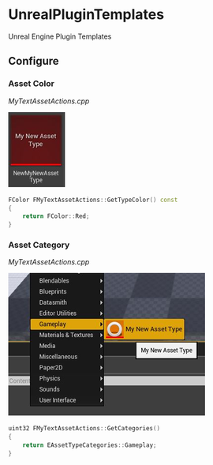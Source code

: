 # UnrealPluginTemplates
Unreal Engine Plugin Templates

## Configure
### Asset Color
_MyTextAssetActions.cpp_

![asset type color](https://github.com/HRuivo/UnrealPluginTemplates/blob/CustomAssetTypeAdv/Docs/images/asset_type_color.JPG)
```c++
FColor FMyTextAssetActions::GetTypeColor() const
{
	return FColor::Red;
}
```


### Asset Category
_MyTextAssetActions.cpp_

![asset type category](https://github.com/HRuivo/UnrealPluginTemplates/blob/CustomAssetTypeAdv/Docs/images/asset_type_category.JPG)
```c++
uint32 FMyTextAssetActions::GetCategories()
{
	return EAssetTypeCategories::Gameplay;
}
```
